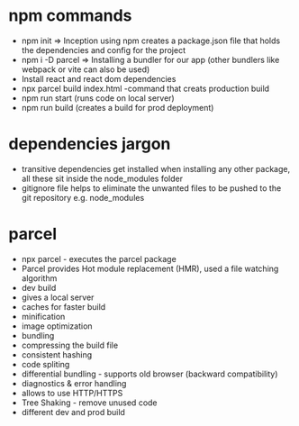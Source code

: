 # npm commands
- npm init => Inception using npm creates a package.json file that holds the dependencies and config for the project
- npm i -D parcel => Installing a bundler for our app (other bundlers like webpack or vite can also be used)
- Install react and react dom dependencies
- npx parcel build index.html -command that creats production build
- npm run start (runs code on local server)
- npm run build (creates a build for prod deployment)

# dependencies jargon
- transitive dependencies get installed when installing any other package, all these sit inside the node_modules folder
- gitignore file helps to eliminate the unwanted files to be pushed to the git repository e.g. node_modules

# parcel
- npx parcel - executes the parcel package
- Parcel provides Hot module replacement (HMR), used a file watching algorithm
- dev build
- gives a local server
- caches for faster build
- minification
- image optimization
- bundling
- compressing the build file
- consistent hashing
- code spliting
- differential bundling - supports old browser (backward compatibility)
- diagnostics & error handling
- allows to use HTTP/HTTPS
- Tree Shaking - remove unused code 
- different dev and prod build
